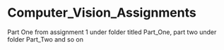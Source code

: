 # Computer_Vision_Assignments
Part One from assignment 1 under folder titled Part_One, part two under folder Part_Two and so on
